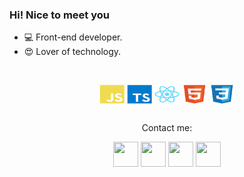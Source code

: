 ### Hi! Nice to meet you

- 💻 Front-end developer.
- 😍 Lover of technology.


<div style="display: inline_block"><br>
<p align="center">
  <img align="center" alt="" height="30" width="40" src="https://raw.githubusercontent.com/devicons/devicon/master/icons/javascript/javascript-plain.svg">
  <img align="center" alt="" height="30" width="40" src="https://raw.githubusercontent.com/devicons/devicon/master/icons/typescript/typescript-plain.svg">
  <img align="center" alt="" height="30" width="40" src="https://raw.githubusercontent.com/devicons/devicon/master/icons/react/react-original.svg">
  <img align="center" alt="" height="30" width="40" src="https://raw.githubusercontent.com/devicons/devicon/master/icons/html5/html5-original.svg">
  <img align="center" alt="" height="30" width="40" src="https://raw.githubusercontent.com/devicons/devicon/master/icons/css3/css3-original.svg">
 </p>
</div>

##
<p align="center">Contact me:</p>


<p align="center">
<a href="https://instagram.com/marcelo_s1lva" target="_blank"><img width='40px' height='40px' src="https://img.icons8.com/fluency/344/instagram-new.png" target="_blank"></a>&nbsp<a href="https://api.whatsapp.com/send/?phone=5577991776299&text=Ol%C3%A1%2C+tudo+bem%3F&app_absent=0" target="_blank"><img width='40px' height='40px' src="https://img.icons8.com/color/344/whatsapp--v1.png"></a>&nbsp<a href = "mailto:marcelo.dev.js@hotmail.com" target="_blank"><img width='40px' height='40px' src="https://img.icons8.com/color/344/circled-envelope.png"></a>&nbsp<a href="https://www.linkedin.com/in/marcelo-ribeiro-da-silva-aa444921b" target="_blank"><img width='40px' height='40px' src="https://img.icons8.com/fluency/344/linkedin-circled.png"></a> 
</p>
